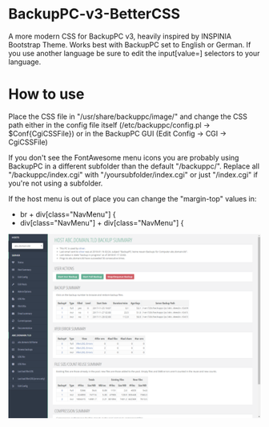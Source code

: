 # BackupPC-v3-BetterCSS
A more modern CSS for BackupPC v3, heavily inspired by INSPINIA Bootstrap Theme. Works best with BackupPC set to English or German. If you use another language be sure to edit the input[value=] selectors to your language.

# How to use
Place the CSS file in "/usr/share/backuppc/image/" and change the CSS path either in the config file itself (/etc/backuppc/config.pl -> $Conf{CgiCSSFile}) or in the BackupPC GUI (Edit Config -> CGI -> CgiCSSFile)

If you don't see the FontAwesome menu icons you are probably using BackupPC in a different subfolder than the default "/backuppc/". Replace all "/backuppc/index.cgi" with "/yoursubfolder/index.cgi" or just "/index.cgi" if you're not using a subfolder.

If the host menu is out of place you can change the "margin-top" values in:
* br + div[class="NavMenu"] {
* div[class="NavMenu"] + div[class="NavMenu"] {

![Preview](preview.png "Preview")
